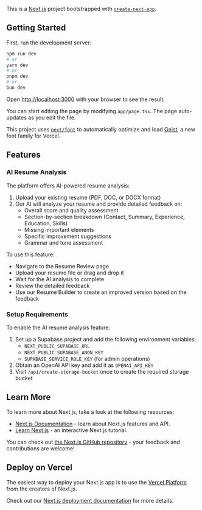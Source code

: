 This is a [Next.js](https://nextjs.org) project bootstrapped with [`create-next-app`](https://nextjs.org/docs/app/api-reference/cli/create-next-app).

## Getting Started

First, run the development server:

```bash
npm run dev
# or
yarn dev
# or
pnpm dev
# or
bun dev
```

Open [http://localhost:3000](http://localhost:3000) with your browser to see the result.

You can start editing the page by modifying `app/page.tsx`. The page auto-updates as you edit the file.

This project uses [`next/font`](https://nextjs.org/docs/app/building-your-application/optimizing/fonts) to automatically optimize and load [Geist](https://vercel.com/font), a new font family for Vercel.

## Features

### AI Resume Analysis

The platform offers AI-powered resume analysis:

1. Upload your existing resume (PDF, DOC, or DOCX format)
2. Our AI will analyze your resume and provide detailed feedback on:
   - Overall score and quality assessment
   - Section-by-section breakdown (Contact, Summary, Experience, Education, Skills)
   - Missing important elements
   - Specific improvement suggestions
   - Grammar and tone assessment

To use this feature:
- Navigate to the Resume Review page
- Upload your resume file or drag and drop it
- Wait for the AI analysis to complete
- Review the detailed feedback
- Use our Resume Builder to create an improved version based on the feedback

### Setup Requirements

To enable the AI resume analysis feature:
1. Set up a Supabase project and add the following environment variables:
   - `NEXT_PUBLIC_SUPABASE_URL`
   - `NEXT_PUBLIC_SUPABASE_ANON_KEY`
   - `SUPABASE_SERVICE_ROLE_KEY` (for admin operations)
2. Obtain an OpenAI API key and add it as `OPENAI_API_KEY`
3. Visit `/api/create-storage-bucket` once to create the required storage bucket

## Learn More

To learn more about Next.js, take a look at the following resources:

- [Next.js Documentation](https://nextjs.org/docs) - learn about Next.js features and API.
- [Learn Next.js](https://nextjs.org/learn) - an interactive Next.js tutorial.

You can check out [the Next.js GitHub repository](https://github.com/vercel/next.js) - your feedback and contributions are welcome!

## Deploy on Vercel

The easiest way to deploy your Next.js app is to use the [Vercel Platform](https://vercel.com/new?utm_medium=default-template&filter=next.js&utm_source=create-next-app&utm_campaign=create-next-app-readme) from the creators of Next.js.

Check out our [Next.js deployment documentation](https://nextjs.org/docs/app/building-your-application/deploying) for more details.
